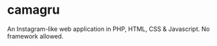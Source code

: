 # camagru
An Instagram-like web application in PHP, HTML, CSS &amp; Javascript. No framework allowed.
